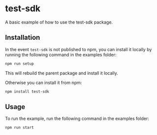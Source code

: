 # test-sdk

A basic example of how to use the test-sdk package.

## Installation

In the event `test-sdk` is not published to npm, you can install it locally by running the following command in the examples folder:

```sh
npm run setup
```

This will rebuild the parent package and install it locally.

Otherwise you can install it from npm:

```sh
npm install test-sdk
```

## Usage

To run the example, run the following command in the examples folder:

```sh
npm run start
```

<!-- This file was generated by liblab | https://liblab.com/ -->
